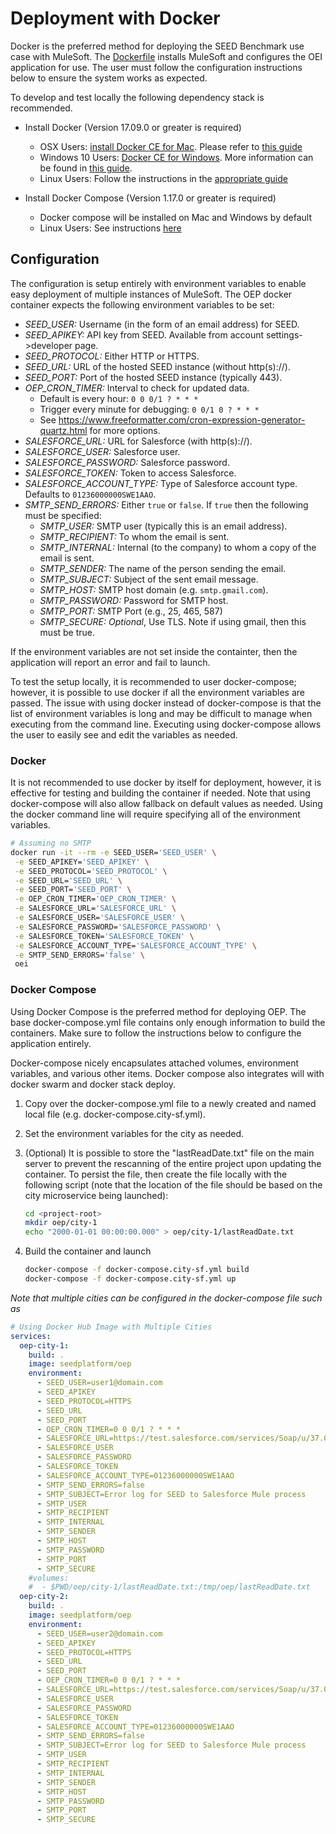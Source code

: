 # Deployment with Docker

Docker is the preferred method for deploying the SEED Benchmark use case with MuleSoft. The [Dockerfile](../Dockerfile) installs MuleSoft and configures the OEI application for use. The user must follow the configuration instructions below to ensure the system works as expected.

To develop and test locally the following dependency stack is recommended.

* Install Docker (Version 17.09.0 or greater is required)
    * OSX Users: [install Docker CE for Mac](https://docs.docker.com/docker-for-mac/install/). Please refer to [this guide](https://docs.docker.com/docker-for-mac/install/)
    * Windows 10 Users: [Docker CE for Windows](https://docs.docker.com/docker-for-windows/install/). More information
    can be found in [this guide](https://docs.docker.com/docker-for-windows/).
    * Linux Users: Follow the instructions in the [appropriate guide](https://www.docker.com/community-edition)

* Install Docker Compose (Version 1.17.0 or greater is required)
    * Docker compose will be installed on Mac and Windows by default
    * Linux Users: See instructions [here](https://docs.docker.com/compose/install/)

## Configuration

The configuration is setup entirely with environment variables to enable easy deployment of multiple instances of MuleSoft. The OEP docker container expects the following environment variables to be set:

* *SEED_USER:* Username (in the form of an email address) for SEED.
* *SEED_APIKEY:* API key from SEED. Available from account settings->developer page.
* *SEED_PROTOCOL:* Either HTTP or HTTPS.
* *SEED_URL:* URL of the hosted SEED instance (without http(s)://).
* *SEED_PORT:* Port of the hosted SEED instance (typically 443).
* *OEP_CRON_TIMER:* Interval to check for updated data.
    * Default is every hour: `0 0 0/1 ? * * *`
    * Trigger every minute for debugging: `0 0/1 0 ? * * *`
    * See https://www.freeformatter.com/cron-expression-generator-quartz.html for more options.
* *SALESFORCE_URL:* URL for Salesforce (with http(s)://).
* *SALESFORCE_USER:* Salesforce user.
* *SALESFORCE_PASSWORD:* Salesforce password.
* *SALESFORCE_TOKEN:* Token to access Salesforce.
* *SALESFORCE_ACCOUNT_TYPE:* Type of Salesforce account type. Defaults to `01236000000SWE1AAO`.
* *SMTP_SEND_ERRORS:* Either `true` or `false`. If `true` then the following must be specified:
    * *SMTP_USER:* SMTP user (typically this is an email address).
    * *SMTP_RECIPIENT:* To whom the email is sent.
    * *SMTP_INTERNAL:* Internal (to the company) to whom a copy of the email is sent.
    * *SMTP_SENDER:* The name of the person sending the email.
    * *SMTP_SUBJECT:* Subject of the sent email message.
    * *SMTP_HOST:* SMTP host domain (e.g. `smtp.gmail.com`).
    * *SMTP_PASSWORD:* Password for SMTP host.
    * *SMTP_PORT:* SMTP Port (e.g., 25, 465, 587)
    * *SMTP_SECURE:* *Optional*, Use TLS. Note if using gmail, then this must be true.

If the environment variables are not set inside the containter, then the application will report an error and fail to launch.

To test the setup locally, it is recommended to user docker-compose; however, it is possible to use docker if all the environment variables are passed. The issue with using docker instead of docker-compose is that the list of environment variables is long and may be difficult to manage when executing from the command line. Executing using docker-compose allows the user to easily see and edit the variables as needed.

### Docker

It is not recommended to use docker by itself for deployment, however, it is effective for testing and building the container if needed. Note that using docker-compose will also allow fallback on default values as needed. Using the docker command line will require specifying all of the environment variables.

```bash
# Assuming no SMTP
docker run -it --rm -e SEED_USER='SEED_USER' \
 -e SEED_APIKEY='SEED_APIKEY' \
 -e SEED_PROTOCOL='SEED_PROTOCOL' \
 -e SEED_URL='SEED_URL' \
 -e SEED_PORT='SEED_PORT' \
 -e OEP_CRON_TIMER='OEP_CRON_TIMER' \
 -e SALESFORCE_URL='SALESFORCE_URL' \
 -e SALESFORCE_USER='SALESFORCE_USER' \
 -e SALESFORCE_PASSWORD='SALESFORCE_PASSWORD' \
 -e SALESFORCE_TOKEN='SALESFORCE_TOKEN' \
 -e SALESFORCE_ACCOUNT_TYPE='SALESFORCE_ACCOUNT_TYPE' \
 -e SMTP_SEND_ERRORS='false' \
 oei
```

### Docker Compose

Using Docker Compose is the preferred method for deploying OEP. The base docker-compose.yml file contains only enough information to build the containers. Make sure to follow the instructions below to configure the application entirely.

Docker-compose nicely encapsulates attached volumes, environment variables, and various other items. Docker compose also integrates will with docker swarm and docker stack deploy.

1. Copy over the docker-compose.yml file to a newly created and named local file (e.g. docker-compose.city-sf.yml).

2. Set the environment variables for the city as needed.

3. (Optional) It is possible to store the "lastReadDate.txt" file on the main server to prevent the rescanning of the entire project upon updating the container. To persist the file, then create the file locally with the following script (note that the location of the file should be based on the city microservice being launched):

    ```bash
    cd <project-root>
    mkdir oep/city-1
    echo "2000-01-01 00:00:00.000" > oep/city-1/lastReadDate.txt
    ```

4. Build the container and launch

    ```bash
    docker-compose -f docker-compose.city-sf.yml build
    docker-compose -f docker-compose.city-sf.yml up
    ```

*Note that multiple cities can be configured in the docker-compose file such as*

```yaml
# Using Docker Hub Image with Multiple Cities
services:
  oep-city-1:
    build: .
    image: seedplatform/oep
    environment:
      - SEED_USER=user1@domain.com
      - SEED_APIKEY
      - SEED_PROTOCOL=HTTPS
      - SEED_URL
      - SEED_PORT
      - OEP_CRON_TIMER=0 0 0/1 ? * * *
      - SALESFORCE_URL=https://test.salesforce.com/services/Soap/u/37.0
      - SALESFORCE_USER
      - SALESFORCE_PASSWORD
      - SALESFORCE_TOKEN
      - SALESFORCE_ACCOUNT_TYPE=01236000000SWE1AAO
      - SMTP_SEND_ERRORS=false
      - SMTP_SUBJECT=Error log for SEED to Salesforce Mule process
      - SMTP_USER
      - SMTP_RECIPIENT
      - SMTP_INTERNAL
      - SMTP_SENDER
      - SMTP_HOST
      - SMTP_PASSWORD
      - SMTP_PORT
      - SMTP_SECURE
    #volumes:
    #  - $PWD/oep/city-1/lastReadDate.txt:/tmp/oep/lastReadDate.txt
  oep-city-2:
    build: .
    image: seedplatform/oep
    environment:
      - SEED_USER=user2@domain.com
      - SEED_APIKEY
      - SEED_PROTOCOL=HTTPS
      - SEED_URL
      - SEED_PORT
      - OEP_CRON_TIMER=0 0 0/1 ? * * *
      - SALESFORCE_URL=https://test.salesforce.com/services/Soap/u/37.0
      - SALESFORCE_USER
      - SALESFORCE_PASSWORD
      - SALESFORCE_TOKEN
      - SALESFORCE_ACCOUNT_TYPE=01236000000SWE1AAO
      - SMTP_SEND_ERRORS=false
      - SMTP_SUBJECT=Error log for SEED to Salesforce Mule process
      - SMTP_USER
      - SMTP_RECIPIENT
      - SMTP_INTERNAL
      - SMTP_SENDER
      - SMTP_HOST
      - SMTP_PASSWORD
      - SMTP_PORT
      - SMTP_SECURE
```
